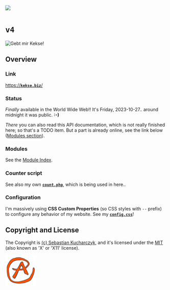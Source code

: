 <img src="https://kekse.biz/github.php?draw&override=github:v4&text=`v4`&draw" />

# **`v4`**
<!--<img src="https://mirror.kekse.biz/noto-emoji-animation/emoji.php?tag=face-in-clouds&type=webp" />-->
![Gebt mir Kekse!](https://kekse.biz/img/Gebt%20mir%20die%20Kekse%20-%20und%20niemand%20wird%20verletzt.medium.jpg)

## Overview

### Link
[https://**`kekse.biz`**/](https://kekse.biz/)

### Status
*Finally* available in the World Wide Web!! It's Friday, 2023-10-27.. around midnight it was public. **:-)**

_There_ you can also read this API documentation, which is not really finished here; so that's a TODO item.
But a part is already online, see the link below ([Modules section](#modules)).

### Modules
See the [Module Index](docs/modules/README.md).

### Counter script
See also my own [**`count.php`**](https://github.com/kekse1/count.php/), which is being used in here..

### Configuration
I'm massively using **CSS Custom Properties** (so CSS styles with `--` prefix) to configure
any behavior of my website. See my [**`config.css`**](files/config.css)!

## Copyright and License
The Copyright is [(c) Sebastian Kucharczyk](COPYRIGHT.txt),
and it's licensed under the [MIT](LICENSE.txt) (also known as 'X' or 'X11' license).

![kekse.biz](favicon.png)
